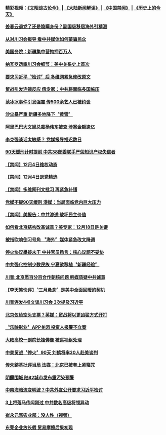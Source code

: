 #### 精彩视频：[《文昭谈古论今》](https://github.com/gfw-breaker/wenzhao/blob/master/README.md?t=12050631) | [《大陆新闻解读》](https://github.com/gfw-breaker/ntdtv-comedy/blob/master/README.md?t=12050631) | [《中国禁闻》](https://github.com/gfw-breaker/ntdtv-news/blob/master/README.md?t=12050631) | [《历史上的今天》](https://github.com/gfw-breaker/today-in-history/blob/master/README.md?t=12050631) 

#### [姜春云退党了还是隐瞒身份？副国级移居海外引猜测](../pages/news204/a1402030.md?t=12050631) 

#### [从对川习会报导 看中共媒体如何蒙骗民众](../pages/news204/a1401995.md?t=12050631) 

#### [美国务院：新疆集中营拘押百万人](../pages/news204/a1402028.md?t=12050631) 

#### [纳瓦罗透露川习会细节：美中关系史上首次](../pages/news204/a1402027.md?t=12050631) 

#### [要求习近平〝检讨〞后  多维网紧急修改原文](../pages/news204/a1402011.md?t=12050631) 

#### [贸战引发连锁反应 俄专家：中共将面临多国施压](../pages/news204/a1402012.md?t=12050631) 

#### [范冰冰事件引发强震 传500余艺人已被约谈](../pages/news204/a1402004.md?t=12050631) 

#### [沙尘暴严重 新疆多地降下〝黄雪〞](../pages/news204/a1401937.md?t=12050631) 

#### [阿里巴巴大文娱总裁杨伟东被查 涉案金额逾亿](../pages/news204/a1402000.md?t=12050631) 

#### [李克强谈话太敏感？ 党媒报导推迟数日](../pages/news204/a1401884.md?t=12050631) 


#### [90天缓刑计时提前 中共38部委联手严惩知识产权失信者](../pages/news204/a1401992.md?t=12050631) 


#### [【禁闻】12月4日维权动态](../pages/news204/a1401978.md?t=12050631) 

#### [【禁闻】12月4日退党精选](../pages/news204/a1401973.md?t=12050631) 

#### [【禁闻】多维网刊文批习 再紧急补镬](../pages/news204/a1401970.md?t=12050631) 

#### [党媒不提90天缓刑 港媒：当局面临党内巨大压力](../pages/news204/a1401967.md?t=12050631) 

#### [【禁闻】美报告：中共渗透 破坏民主价值](../pages/news204/a1401962.md?t=12050631) 

#### [如何看北京结构改革诚意？美专家：12月18日是关键](../pages/news204/a1401953.md?t=12050631) 

#### [被指吹响倒习号角 〝海外〞媒体紧急改文降调](../pages/news204/a1401948.md?t=12050631) 

#### [停火协议墨迹未干 中共官员扬言：核心议题不妥协](../pages/news204/a1401939.md?t=12050631) 

#### [中共强化控制少数民族 宁夏欲移植〝新疆经验〞](../pages/news204/a1401943.md?t=12050631) 

#### [川普:北京愿百分百合作朝核问题 韩媒质疑中共诚意](../pages/news204/a1401942.md?t=12050631) 

#### [【李天笑快评】〝三月悬念〞是美中全面回暖的契机](../pages/news204/a1401902.md?t=12050631) 

#### [川普连发4推文谈川习会 3次提及习近平](../pages/news204/a1401811.md?t=12050631) 

#### [北京仅给空头支票？英媒：贸战将以更凶猛方式开打](../pages/news204/a1401908.md?t=12050631) 

#### [〝乐映影业〞APP关闭  投资人报警不立案](../pages/news204/a1401914.md?t=12050631) 

#### [大陆高校一副院长挂佛像 被巡视组处理](../pages/news204/a1401903.md?t=12050631) 

#### [中美贸战〝停火〞90天 刘鹤将率30人赴美谈判](../pages/news204/a1401912.md?t=12050631) 

#### [传朱鎔基批评当局 法媒：北京已被套上紧箍咒](../pages/news204/a1401866.md?t=12050631) 

#### [阴霾围城 陆82城市发布重污染预警](../pages/news204/a1401911.md?t=12050631) 

#### [中南海暗流变明波？中共外宣公开要求习近平检讨](../pages/news204/a1401803.md?t=12050631) 

#### [3上将落马传闻刚过 中共数名高级将领异动](../pages/news204/a1401896.md?t=12050631) 

#### [崔永元骂农业部：没人性（视频）](../pages/news204/a1401893.md?t=12050631) 

#### [东莞企业放长假 贸易摩擦后果初现](../pages/news204/a1401894.md?t=12050631) 

